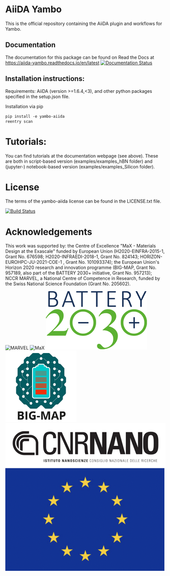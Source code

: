 # AiiDA Yambo  

This is the official repository containing the AiiDA plugin and workflows for Yambo.

## Documentation

The documentation for this package can be found on Read the Docs at https://aiida-yambo.readthedocs.io/en/latest
[![Documentation Status](https://readthedocs.org/projects/aiida-yambo/badge/?version=latest)](https://aiida-yambo.readthedocs.io/en/master/?badge=master)

## Installation instructions:

Requirements: AiiDA (version >=1.6.4,<3), and other python packages specified in the setup.json file.

Installation via pip

```
pip install -e yambo-aiida
reentry scan
```

# Tutorials:
You can find tutorials at the documentation webpage (see above). These 
are both in script-based version (examples/examples_hBN folder) and (jupyter-) notebook-based 
version (examples/examples_Silicon folder).

# License  
The terms of the yambo-aiida license can be found in the LICENSE.txt file.

[![Build Status](https://travis-ci.org/yambo-code/yambo-aiida.svg?branch=master)](https://travis-ci.org/yambo-code/yambo-aiida)

# Acknowledgements

This work was supported by: the Centre of Excellence "MaX - Materials Design at the Exascale" funded by European Union 
(H2020-EINFRA-2015-1, Grant No. 676598; H2020-INFRAEDI-2018-1, Grant No. 824143; HORIZON-EUROHPC-JU-2021-COE-1 , 
Grant No. 101093374); the European Union's Horizon 2020 research and innovation programme 
(BIG-MAP, Grant No. 957189, also part of the BATTERY 2030+ initiative, Grant No. 957213); 
NCCR MARVEL, a National Centre of Competence in Research, funded by the Swiss National Science 
Foundation (Grant No. 205602).


![MARVEL](miscellaneous/logos/MARVEL.png) ![MaX](miscellaneous/logos/MaX.png)
![battery2030](miscellaneous/logos/battery2030_reduced.png)![bigmap](miscellaneous/logos/bigmap_logo.png)
![cnr](miscellaneous/logos/logo-nano-nero.jpeg) ![EU](miscellaneous/logos/EU_flag.png) 